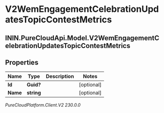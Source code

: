 # V2WemEngagementCelebrationUpdatesTopicContestMetrics

## ININ.PureCloudApi.Model.V2WemEngagementCelebrationUpdatesTopicContestMetrics

## Properties

|Name | Type | Description | Notes|
|------------ | ------------- | ------------- | -------------|
| **Id** | **Guid?** |  | [optional] |
| **Name** | **string** |  | [optional] |



_PureCloudPlatform.Client.V2 230.0.0_
